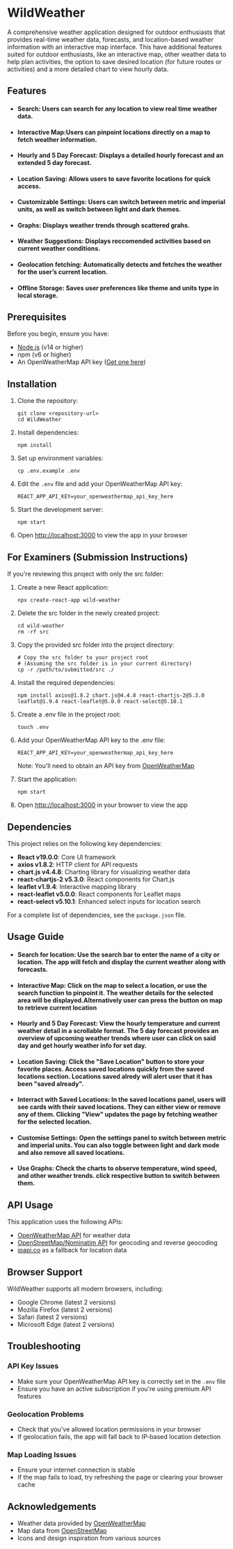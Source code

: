 # WildWeather

A comprehensive weather application designed for outdoor enthusiasts that provides real-time weather data, forecasts, and location-based weather information with an interactive map interface. This have additional features suited for outdoor enthusiasts, like an interactive map, other weather data to help plan activities, the option to save desired location (for future routes or activities) and a more detailed chart to view hourly data.


## Features
- #### Search: Users can search for any location to view real time weather data.
- #### Interactive Map:Users can pinpoint locations directly on a map to fetch weather information.
- #### Hourly and 5 Day Forecast: Displays a detailed hourly forecast and an extended 5 day forecast.
- #### Location Saving: Allows users to save favorite locations for quick access.
- #### Customizable Settings: Users can switch between metric and imperial units, as well as switch between light and dark themes.
- #### Graphs: Displays weather trends through scattered grahs.
- #### Weather Suggestions: Displays reccomended activities based on current weather conditions.
- #### Geolocation fetching: Automatically detects and fetches the weather for the user’s current location.
- #### Offline Storage: Saves user preferences like theme and units type in local storage. 

## Prerequisites

Before you begin, ensure you have:
- [Node.js](https://nodejs.org/) (v14 or higher)
- npm (v6 or higher)
- An OpenWeatherMap API key ([Get one here](https://openweathermap.org/api))

## Installation

1. Clone the repository:
   ```
   git clone <repository-url>
   cd WildWeather
   ```

2. Install dependencies:
   ```
   npm install
   ```

3. Set up environment variables:
   ```
   cp .env.example .env
   ```

4. Edit the `.env` file and add your OpenWeatherMap API key:
   ```
   REACT_APP_API_KEY=your_openweathermap_api_key_here
   ```

5. Start the development server:
   ```
   npm start
   ```

6. Open [http://localhost:3000](http://localhost:3000) to view the app in your browser

## For Examiners (Submission Instructions)

If you're reviewing this project with only the src folder:

1. Create a new React application:
   ```
   npx create-react-app wild-weather
   ```

2. Delete the src folder in the newly created project:
   ```
   cd wild-weather
   rm -rf src
   ```

3. Copy the provided src folder into the project directory:
   ```
   # Copy the src folder to your project root
   # (Assuming the src folder is in your current directory)
   cp -r /path/to/submitted/src ./
   ```

4. Install the required dependencies:
   ```
   npm install axios@1.8.2 chart.js@4.4.8 react-chartjs-2@5.3.0 leaflet@1.9.4 react-leaflet@5.0.0 react-select@5.10.1
   ```

5. Create a .env file in the project root:
   ```
   touch .env
   ```

6. Add your OpenWeatherMap API key to the .env file:
   ```
   REACT_APP_API_KEY=your_openweathermap_api_key_here
   ```
   Note: You'll need to obtain an API key from [OpenWeatherMap](https://openweathermap.org/api)

7. Start the application:
   ```
   npm start
   ```

8. Open [http://localhost:3000](http://localhost:3000) in your browser to view the app

## Dependencies

This project relies on the following key dependencies:

- **React v19.0.0**: Core UI framework
- **axios v1.8.2**: HTTP client for API requests
- **chart.js v4.4.8**: Charting library for visualizing weather data
- **react-chartjs-2 v5.3.0**: React components for Chart.js
- **leaflet v1.9.4**: Interactive mapping library
- **react-leaflet v5.0.0**: React components for Leaflet maps
- **react-select v5.10.1**: Enhanced select inputs for location search

For a complete list of dependencies, see the `package.json` file.

## Usage Guide

- #### Search for location: Use the search bar to enter the name of a city or location. The app will fetch and display the current weather along with forecasts. 

- #### Interactive Map: Click on the map to select a location, or use the search function to pinpoint it. The weather details for the selected area will be displayed.Alternatively user can press the button on map to retrieve current location 

- #### Hourly and 5 Day Forecast: View the hourly temperature and current weather detail in a scrollable format. The 5 day forecast provides an overview of upcoming weather trends where user can click on said day and get hourly weather info for set day. 

- #### Location Saving: Click the "Save Location" button to store your favorite places. Access saved locations quickly from the saved locations section. Locations saved alredy will alert user that it has been "saved already". 

- #### Interract with Saved Locations: In the saved locations panel, users will see cards with their saved locations. They can either view or remove any of them. Clicking "View" updates the page by fetching weather for the selected location. 

- #### Customise Settings: Open the settings panel to switch between metric and imperial units. You can also toggle between light and dark mode and also remove all saved locations. 

- #### Use Graphs: Check the charts to observe temperature, wind speed, and other weather trends. click respective button to switch between them. 



## API Usage

This application uses the following APIs:
- [OpenWeatherMap API](https://openweathermap.org/api) for weather data
- [OpenStreetMap/Nominatim API](https://nominatim.org/) for geocoding and reverse geocoding
- [ipapi.co](https://ipapi.co/) as a fallback for location data

## Browser Support

WildWeather supports all modern browsers, including:
- Google Chrome (latest 2 versions)
- Mozilla Firefox (latest 2 versions)
- Safari (latest 2 versions)
- Microsoft Edge (latest 2 versions)


## Troubleshooting

### API Key Issues
- Make sure your OpenWeatherMap API key is correctly set in the `.env` file
- Ensure you have an active subscription if you're using premium API features

### Geolocation Problems
- Check that you've allowed location permissions in your browser
- If geolocation fails, the app will fall back to IP-based location detection

### Map Loading Issues
- Ensure your internet connection is stable
- If the map fails to load, try refreshing the page or clearing your browser cache

## Acknowledgements

- Weather data provided by [OpenWeatherMap](https://openweathermap.org/)
- Map data from [OpenStreetMap](https://www.openstreetmap.org/)
- Icons and design inspiration from various sources

